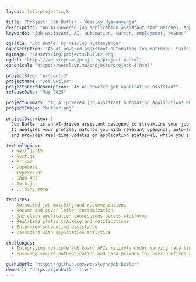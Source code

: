 ```yaml
---
layout: full-project.njk

title: "Project: Job Butler - Wessley Nyakanyanga"
description: "An AI-powered job application assistant that matches, applies, and tracks opportunities on your behalf."
keywords: "job assistant, AI, automation, career, employment, resume"

ogTitle: "Job Butler by Wessley Nyakanyanga"
ogDescription: "An AI-powered assistant automating job matching, tailored applications, and status tracking."
ogImage: "/assets/img/projects/butler.png"
ogUrl: "https://wessleyn.me/projects/project-4.html"
canonical: "https://wessleyn.me/projects/project-4.html"

projectSlug: "project-3"
projectName: "Job Butler"
projectShortDescription: "An AI-powered job application assistant"
releaseDate: "May 2025"

projectSummary: "An AI-powered job assistant automating applications while you sleep."
projectImage: "butler.png"

projectOverview: |
  Job Butler is an AI-driven assistant designed to streamline your job search.
  It analyzes your profile, matches you with relevant openings, auto-submits tailored applications,
  and provides real-time updates on application status—all while you sleep.

technologies:
  - Next.js 15
  - Nuxt.js
  - Prisma
  - Supabase
  - TypeScript
  - GROQ API
  - Auth.js
  - ...many more

features:
  - Automated job matching and recommendations
  - Resume and cover letter customization
  - One-click application submissions across platforms
  - Real-time status tracking and notifications
  - Interview scheduling assistance
  - Dashboard with application analytics

challenges:
  - Integrating multiple job board APIs reliably under varying rate limits and data formats.
  - Ensuring secure authentication and data privacy for user profiles and application data.

githubUrl: "https://github.com/wessleyn/job-butler"
demoUrl: "https://jobbutler.live"
---
```

